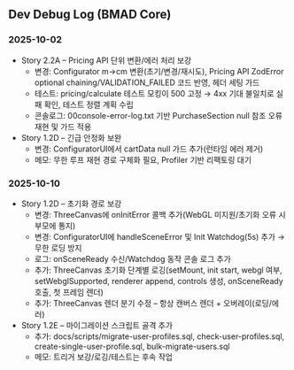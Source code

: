 ## Dev Debug Log (BMAD Core)

### 2025-10-02

- Story 2.2A – Pricing API 단위 변환/에러 처리 보강
  - 변경: Configurator m→cm 변환(초기/변경/재시도), Pricing API ZodError optional chaining/VALIDATION_FAILED 코드 반영, 헤더 세팅 가드
  - 테스트: pricing/calculate 테스트 모킹이 500 고정 → 4xx 기대 불일치로 실패 확인, 테스트 정렬 계획 수립
  - 콘솔로그: 00console-error-log.txt 기반 PurchaseSection null 참조 오류 재현 및 가드 적용
- Story 1.2D – 긴급 안정화 보완
  - 변경: ConfiguratorUI에서 cartData null 가드 추가(런타임 에러 제거)
  - 메모: 무한 루프 재현 경로 구체화 필요, Profiler 기반 리팩토링 대기

### 2025-10-10

- Story 1.2D – 초기화 경로 보강
  - 변경: ThreeCanvas에 onInitError 콜백 추가(WebGL 미지원/초기화 오류 시 부모에 통지)
  - 변경: ConfiguratorUI에 handleSceneError 및 Init Watchdog(5s) 추가 → 무한 로딩 방지
  - 로그: onSceneReady 수신/Watchdog 동작 콘솔 로그 추가
  - 추가: ThreeCanvas 초기화 단계별 로깅(setMount, init start, webgl 여부, setWebglSupported, renderer append, controls 생성, onSceneReady 호출, 첫 프레임 렌더)
  - 추가: ThreeCanvas 렌더 분기 수정 – 항상 캔버스 렌더 + 오버레이(로딩/에러)
- Story 1.2E – 마이그레이션 스크립트 골격 추가
  - 추가: docs/scripts/migrate-user-profiles.sql, check-user-profiles.sql, create-single-user-profile.sql, bulk-migrate-users.sql
  - 메모: 트리거 보강/로깅/테스트는 후속 작업
